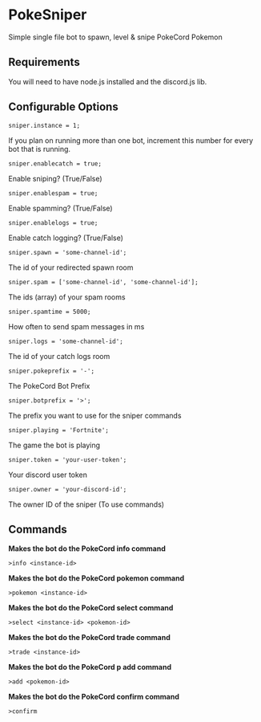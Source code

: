 # PokeSniper
Simple single file bot to spawn, level &amp; snipe PokeCord Pokemon

## Requirements
You will need to have node.js installed and the discord.js lib.

## Configurable Options

```JS
sniper.instance = 1;
```
If you plan on running more than one bot, increment this number for every bot that is running.

```JS
sniper.enablecatch = true;
```
Enable sniping? (True/False)

```JS
sniper.enablespam = true;
```
Enable spamming? (True/False)

```JS
sniper.enablelogs = true;
```
Enable catch logging? (True/False)

```JS
sniper.spawn = 'some-channel-id';
```
The id of your redirected spawn room

```JS
sniper.spam = ['some-channel-id', 'some-channel-id'];
```
The ids (array) of your spam rooms

```JS
sniper.spamtime = 5000;
```
How often to send spam messages in ms

```JS
sniper.logs = 'some-channel-id';
```
The id of your catch logs room

```JS
sniper.pokeprefix = '-';
```
The PokeCord Bot Prefix

```JS
sniper.botprefix = '>';
```
The prefix you want to use for the sniper commands

```JS
sniper.playing = 'Fortnite';
```
The game the bot is playing

```JS
sniper.token = 'your-user-token';
```
Your discord user token

```JS
sniper.owner = 'your-discord-id';
```
The owner ID of the sniper (To use commands)

## Commands

**Makes the bot do the PokeCord info command**

```
>info <instance-id>
```

**Makes the bot do the PokeCord pokemon command**

```
>pokemon <instance-id>
```

**Makes the bot do the PokeCord select <pokemon-id> command**

```
>select <instance-id> <pokemon-id>
```

**Makes the bot do the PokeCord trade command**

```
>trade <instance-id>
```

**Makes the bot do the PokeCord p add command**

```
>add <pokemon-id>
```

**Makes the bot do the PokeCord confirm command**

```
>confirm
```
